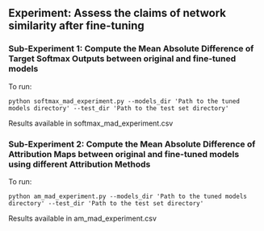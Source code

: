 ## Experiment: Assess the claims of network similarity after fine-tuning

### Sub-Experiment 1: Compute the Mean Absolute Difference of Target Softmax Outputs between original and fine-tuned models

To run:
```
python softmax_mad_experiment.py --models_dir 'Path to the tuned models directory' --test_dir 'Path to the test set directory'
```

Results available in softmax_mad_experiment.csv

### Sub-Experiment 2: Compute the Mean Absolute Difference of Attribution Maps between original and fine-tuned models using different Attribution Methods

To run:
```
python am_mad_experiment.py --models_dir 'Path to the tuned models directory' --test_dir 'Path to the test set directory'
```

Results available in am_mad_experiment.csv